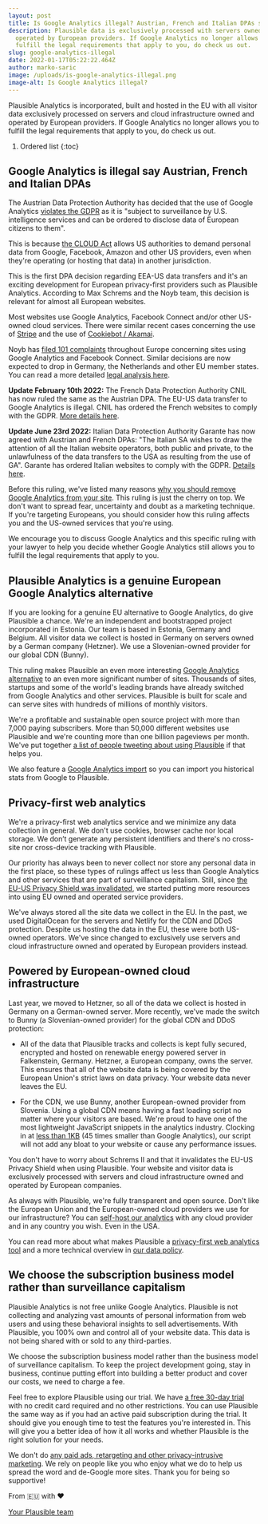 ```yaml
---
layout: post
title: Is Google Analytics illegal? Austrian, French and Italian DPAs say so
description: Plausible data is exclusively processed with servers owned and
  operated by European providers. If Google Analytics no longer allows you to
  fulfill the legal requirements that apply to you, do check us out.
slug: google-analytics-illegal
date: 2022-01-17T05:22:22.464Z
author: marko-saric
image: /uploads/is-google-analytics-illegal.png
image-alt: Is Google Analytics illegal?
---
```

Plausible Analytics is incorporated, built and hosted in the EU with all visitor data exclusively processed on servers and cloud infrastructure owned and operated by European providers. If Google Analytics no longer allows you to fulfill the legal requirements that apply to you, do check us out.

1. Ordered list
{:toc}

## Google Analytics is illegal say Austrian, French and Italian DPAs

The Austrian Data Protection Authority has decided that the use of Google Analytics [violates the GDPR](https://noyb.eu/en/austrian-dsb-eu-us-data-transfers-google-analytics-illegal) as it is "subject to surveillance by U.S. intelligence services and can be ordered to disclose data of European citizens to them". 

This is because [the CLOUD Act](https://en.wikipedia.org/wiki/CLOUD_Act) allows US authorities to demand personal data from Google, Facebook, Amazon and other US providers, even when they're operating (or hosting that data) in another jurisdiction.

This is the first DPA decision regarding EEA-US data transfers and it's an exciting development for European privacy-first providers such as Plausible Analytics. According to Max Schrems and the Noyb team, this decision is relevant for almost all European websites. 

Most websites use Google Analytics, Facebook Connect and/or other US-owned cloud services. There were similar recent cases concerning the use of [Stripe](https://noyb.eu/en/edps-sanctions-parliament-over-eu-us-data-transfers-google-and-stripe) and the use of [Cookiebot / Akamai](https://iapp.org/news/a/new-eu-data-blockage-as-german-court-would-ban-many-cookie-management-providers/). 

Noyb has [filed 101 complaints](https://noyb.eu/en/101-complaints-eu-us-transfers-filed) throughout Europe concerning sites using Google Analytics and Facebook Connect. Similar decisions are now expected to drop in Germany, the Netherlands and other EU member states. You can read a more detailed [legal analysis here](https://gdprhub.eu/index.php?title=DSB_(Austria)_-_2021-0.586.257_(D155.027)).

**Update February 10th 2022:** The French Data Protection Authority CNIL has now ruled the same as the Austrian DPA. The EU-US data transfer to Google Analytics is illegal. CNIL has ordered the French websites to comply with the GDPR. [More details here](https://www.cnil.fr/en/use-google-analytics-and-data-transfers-united-states-cnil-orders-website-manageroperator-comply).

**Update June 23rd 2022:** Italian Data Protection Authority Garante has now agreed with Austrian and French DPAs: "The Italian SA wishes to draw the attention of all the Italian website operators, both public and private, to the unlawfulness of the data transfers to the USA as resulting from the use of GA". Garante has ordered Italian websites to comply with the GDPR. [Details here](https://www.garanteprivacy.it/home/docweb/-/docweb-display/docweb/9782874).

Before this ruling, we've listed many reasons [why you should remove Google Analytics from your site](https://plausible.io/blog/remove-google-analytics). This ruling is just the cherry on top. We don't want to spread fear, uncertainty and doubt as a marketing technique. If you're targeting Europeans, you should consider how this ruling affects you and the US-owned services that you're using. 

We encourage you to discuss Google Analytics and this specific ruling with your lawyer to help you decide whether Google Analytics still allows you to fulfill the legal requirements that apply to you.

## Plausible Analytics is a genuine European Google Analytics alternative

If you are looking for a genuine EU alternative to Google Analytics, do give Plausible a chance. We're an independent and bootstrapped project incorporated in Estonia. Our team is based in Estonia, Germany and Belgium. All visitor data we collect is hosted in Germany on servers owned by a German company (Hetzner). We use a Slovenian-owned provider for our global CDN (Bunny).

This ruling makes Plausible an even more interesting [Google Analytics alternative](https://plausible.io/vs-google-analytics) to an even more significant number of sites. Thousands of sites, startups and some of the world's leading brands have already switched from Google Analytics and other services. Plausible is built for scale and can serve sites with hundreds of millions of monthly visitors.

We're a profitable and sustainable open source project with more than 7,000 paying subscribers. More than 50,000 different websites use Plausible and we're counting more than one billion pageviews per month. We've put together [a list of people tweeting about using Plausible](https://twitter.com/PlausibleHQ/timelines/1311218983912308736) if that helps you.

We also feature a [Google Analytics import](https://plausible.io/docs/google-analytics-import) so you can import you historical stats from Google to Plausible.

## Privacy-first web analytics

We're a privacy-first web analytics service and we minimize any data collection in general. We don't use cookies, browser cache nor local storage. We don’t generate any persistent identifiers and there's no cross-site nor cross-device tracking with Plausible.

Our priority has always been to never collect nor store any personal data in the first place, so these types of rulings affect us less than Google Analytics and other services that are part of surveillance capitalism. Still, since [the EU-US Privacy Shield was invalidated](https://noyb.eu/en/project/eu-us-transfers), we started putting more resources into using EU owned and operated service providers.

We've always stored all the site data we collect in the EU. In the past, we used DigitalOcean for the servers and Netlify for the CDN and DDoS protection. Despite us hosting the data in the EU, these were both US-owned operators. We've since changed to exclusively use servers and cloud infrastructure owned and operated by European providers instead.

## Powered by European-owned cloud infrastructure

Last year, we moved to Hetzner, so all of the data we collect is hosted in Germany on a German-owned server. More recently, we've made the switch to Bunny (a Slovenian-owned provider) for the global CDN and DDoS protection:

* All of the data that Plausible tracks and collects is kept fully secured, encrypted and hosted on renewable energy powered server in Falkenstein, Germany. Hetzner, a European company, owns the server. This ensures that all of the website data is being covered by the European Union's strict laws on data privacy. Your website data never leaves the EU.

* For the CDN, we use Bunny, another European-owned provider from Slovenia. Using a global CDN means having a fast loading script no matter where your visitors are based. We're proud to have one of the most lightweight JavaScript snippets in the analytics industry. Clocking in at [less than 1KB](https://plausible.io/lightweight-web-analytics) (45 times smaller than Google Analytics), our script will not add any bloat to your website or cause any performance issues.

You don't have to worry about Schrems II and that it invalidates the EU-US Privacy Shield when using Plausible. Your website and visitor data is exclusively processed with servers and cloud infrastructure owned and operated by European companies.

As always with Plausible, we're fully transparent and open source. Don't like the European Union and the European-owned cloud providers we use for our infrastructure? You can [self-host our analytics](https://plausible.io/self-hosted-web-analytics) with any cloud provider and in any country you wish. Even in the USA.

You can read more about what makes Plausible a [privacy-first web analytics tool](https://plausible.io/privacy-focused-web-analytics) and a more technical overview in [our data policy](https://plausible.io/data-policy).

## We choose the subscription business model rather than surveillance capitalism

Plausible Analytics is not free unlike Google Analytics. Plausible is not collecting and analyzing vast amounts of personal information from web users and using these behavioral insights to sell advertisements. With Plausible, you 100% own and control all of your website data. This data is not being shared with or sold to any third-parties.

We choose the subscription business model rather than the business model of surveillance capitalism. To keep the project development going, stay in business, continue putting effort into building a better product and cover our costs, we need to charge a fee.

Feel free to explore Plausible using our trial. We have [a free 30-day trial](https://plausible.io/register) with no credit card required and no other restrictions. You can use Plausible the same way as if you had an active paid subscription during the trial. It should give you enough time to test the features you're interested in. This will give you a better idea of how it all works and whether Plausible is the right solution for your needs.

We don't do [any paid ads, retargeting and other privacy-intrusive marketing](https://plausible.io/blog/best-marketing-practices). We rely on people like you who enjoy what we do to help us spread the word and de-Google more sites. Thank you for being so supportive!

From 🇪🇺 with ❤️

[Your Plausible team](https://plausible.io/about)